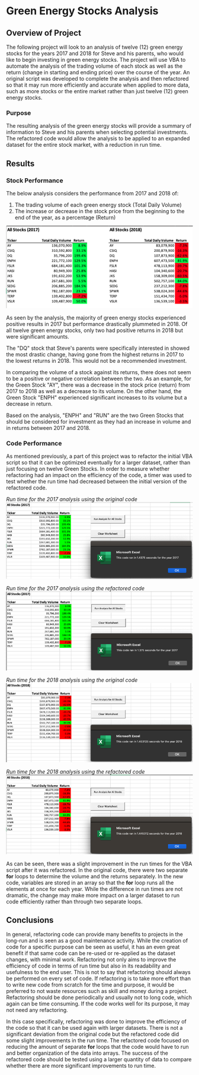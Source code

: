 # Green Energy Stocks Analysis

## Overview of Project
The following project will look to an analysis of twelve (12) green energy stocks for the years 2017 and 2018 for Steve and his parents, who would like to begin investing in green energy stocks. The project will use VBA to automate the analysis of the trading volume of each stock as well as the return (change in starting and ending price) over the course of the year. An original script was developed to complete the analysis and then refactored so that it may run more efficiently and accurate when applied to more data, such as more stocks or the entire market rather than just twelve (12) green energy stocks.

### Purpose
The resulting analysis of the green energy stocks will provide a summary of information to Steve and his parents when selecting potential investments. The refactored code would allow the analysis to be applied to an expanded dataset for the entire stock market, with a reduction in run time.

## Results
### Stock Performance
The below analysis considers the performance from 2017 and 2018 of:
1. The trading volume of each green energy stock (Total Daily Volume)
2. The increase or decrease in the stock price from the beginning to the end of the year, as a percentage (Return)

![](Resources/All_Results.png)

As seen by the analysis, the majority of green energy stocks experienced positive results in 2017 but performance drastically plummeted in 2018. Of all twelve green energy stocks, only two had positive returns in 2018 but were significant amounts. 

The "DQ" stock that Steve's parents were specifically interested in showed the most drastic change, having gone from the highest returns in 2017 to the lowest returns in 2018. This would not be a recommended investment.

In comparing the volume of a stock against its returns, there does not seem to be a positive or negative correlation between the two. As an example, for the Green Stock "AY", there was a decrease in the stock price (return) from 2017 to 2018 as well as a decrease to its volume. On the other hand, the Green Stock "ENPH" experienced significant increases to its volume but a decrease in return.

Based on the analysis, "ENPH" and "RUN" are the two Green Stocks that should be considered for investment as they had an increase in volume and in returns between 2017 and 2018.

### Code Performance
As mentioned previously, a part of this project was to refactor the initial VBA script so that it can be optimized eventually for a larger dataset, rather than just focusing on twelve Green Stocks. In order to measure whether refactoring had an impact on the efficiency of the code, a timer was used to test whether the run time had decreased between the initial version of the refactored code.

*Run time for the 2017 analysis using the original code*
![](Resources/VBA_Challenge_2017_OG.png)

*Run time for the 2017 analysis using the refactored code*
![](Resources/VBA_Challenge_2017.png)

*Run time for the 2018 analysis using the original code*
![](Resources/VBA_Challenge_2018_OG.png)

*Run time for the 2018 analysis using the refactored code*
![](Resources/VBA_Challenge_2018.png)

As can be seen, there was a slight improvement in the run times for the VBA script after it was refactored. In the original code, there were two separate **for** loops to determine the volume and the returns separately. In the new code, variables are stored in an array so that the **for** loop runs all the elements at once for each year. While the difference in run times are not dramatic, the change may make more impact on a larger dataset to run code efficiently rather than through two separate loops.

## Conclusions
In general, refactoring code can provide many benefits to projects in the long-run and is seen as a good maintenance activity. While the creation of code for a specific purpose can be seen as useful, it has an even great benefit if that same code can be re-used or re-applied as the dataset changes, with minimal work. Refactoring not only aims to improve the efficiency of code in terms of run time but also in its readability and usefulness to the end user. This is not to say that refactoring should always be performed on every set of code. If refactoring is to take more effort than to write new code from scratch for the time and purpose, it would be preferred to not waste resources such as skill and money during a project. Refactoring should be done periodically and usually not to long code, which again can be time consuming. If the code works well for its purpose, it may not need any refactoring.

In this case specifically, refactoring was done to improve the efficiency of the code so that it can be used again with larger datasets. There is not a significant deviation from the original code but the refactored code did some slight improvements in the run time. The refactored code focused on reducing the amount of separate **for** loops that the code would have to run and better organization of the data into arrays. The success of the refactored code should be tested using a larger quantity of data to compare whether there are more significant improvements to run time.
